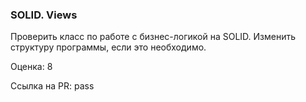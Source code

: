 ### SOLID. Views

Проверить класс по работе с бизнес-логикой на SOLID. Изменить структуру программы, если это необходимо.

Оценка: 8

Ссылка на PR: pass
